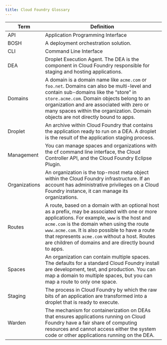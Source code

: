 ```yaml
---
title: Cloud Foundry Glossary
---
```


| Term          | Definition   |
| ------------- | ------------ |
| API           | Application Programming Interface |
| BOSH          | A deployment orchestration solution. |
| CLI           | Command Line Interface |
| DEA           | Droplet Execution Agent. The DEA is the component in Cloud Foundry responsible for staging and hosting applications. |
| Domains       | A domain is a domain name like `acme.com` or `foo.net`. Domains can also be multi-level and contain sub-domains like the “store” in `store.acme.com`. Domain objects belong to an organization and are associated with zero or many spaces within the organization. Domain objects are not directly bound to apps. |
| Droplet       | An archive within Cloud Foundry that contains the application ready to run on a DEA. A droplet is the result of the application staging process. |
| Management    | You can manage spaces and organizations with the cf command line interface, the Cloud Controller API, and the Cloud Foundry Eclipse Plugin. |
| Organizations | An organization is the top-most meta object within the Cloud Foundry infrastructure. If an account has administrative privileges on a Cloud Foundry instance, it can manage its organizations. |
| Routes        | A route, based on a domain with an optional host as a prefix, may be associated with one or more applications. For example, `www` is the host and `acme.com` is the domain when using the route `www.acme.com`. It is also possible to have a route that represents `acme.com` without a host. Routes are children of domains and are directly bound to apps. |
| Spaces        | An organization can contain multiple spaces. The defaults for a standard Cloud Foundry install are development, test, and production. You can map a domain to multiple spaces, but you can map a route to only one space. |
| Staging       | The process in Cloud Foundry by which the raw bits of an application are transformed into a droplet that is ready to execute. |
| Warden        | The mechanism for containerization on DEAs that ensures applications running on Cloud Foundry have a fair share of computing resources and cannot access either the system code or other applications running on the DEA. |
